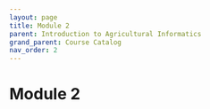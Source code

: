 ```yaml
---
layout: page
title: Module 2
parent: Introduction to Agricultural Informatics
grand_parent: Course Catalog
nav_order: 2
---
```


# Module 2
